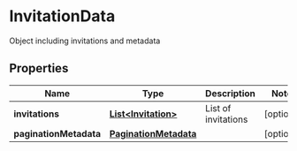 

# InvitationData

Object including invitations and metadata

## Properties

| Name | Type | Description | Notes |
|------------ | ------------- | ------------- | -------------|
|**invitations** | [**List&lt;Invitation&gt;**](Invitation.md) | List of invitations |  [optional] |
|**paginationMetadata** | [**PaginationMetadata**](PaginationMetadata.md) |  |  [optional] |



